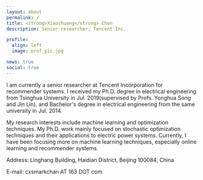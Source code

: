 ```yaml
---
layout: about
permalink: /
title: <strong>Xiaoshuang</strong> Chen
description: Senior researcher, Tencent Inc.

profile:
  align: left
  image: prof_pic.jpg

news: true
social: true
---
```


I am currently a senior researcher at Tencent Incorporation for recommender systems. I received my Ph.D. degree in electrical engineering from Tsinghua University in Jul. 2019(supervised by Profs. Yonghua Song and Jin Lin), and Bachelor's degree in electrical engineering from the same university in Jul. 2014. 

My research interests include machine learning and optimization techniques. My Ph.D. work mainly focused on stochastic optimization techniques and their applications to electric power systems. Currently, I have been focusing more on machine learning techniques, especially online learning and recommender systems.

Address: Linghang Building, Haidian District, Beijing 100084, China

E-mail: cxsmarkchan AT 163 DOT com


